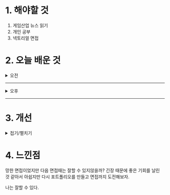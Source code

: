 
# 1. 해야할 것

1. 게임산업 뉴스 읽기 
2. 개인 공부  
3. 넥토리얼 면접



# 2. 오늘 배운 것

<details>
<summary>오전</summary>

## 면접장으로 이동
아침 일찍일어나서 ktx를 탔다./
서울과 가까워지니 눈이 너무 많이 와서 기차가 10분정도 정체되었다.

1분자기소개를 달달 외웠지만 실전에 약한 내가 과연 잘할수 있을지 모르겠다.

 
</details>

****

<details>
<summary>오후</summary>

## 면접
12시쯤에 도착해서 1층 로비에서 기다렸다.

자기소개가 입에 붙었지만 실전에서 시뮬레이션을 돌리니 심장이 빨리뛰어서 계속 기억이 날아갔다.

1시 40분쯤 채용담당자에게 카톡하여 도착소식을 알리고 올라갔다.

면접비를 받고 기다리는데 아 너무 어지러웠다.

준비했던 기본 개념과 한마디 같은 것들이 하나도 생각나지 않았다. 자기소개를 절었다고 생각하자마자 머릿속이 백지화되는 느낌이었다.

크게 기억나는건

### 1. 내가 어떻게 기획자의 길을 걷게되었는지

나는 내가 기획일을 하고싶어서 도전했던 일을 상세히 설명했다. 이건 있던일 그대로 말하면 되는 일이라 어려움이 없었다. 긴장이 말하면서 조금 풀렸다.

****
### 2. 오픈월드는 무엇인가? 정의하라

준비했던 답변을 하기만 하면 되는 질문이었지만 자기소개 때문일까? 답변이 전부 날아갔다.
****
### 3. 원신과 엘든링의 차이는?

이 역시 전투와 스토리를 구분해서 말하기만 하면 되는데 이미 머리속이 정지 상태였다.
****
### 4. 몰입감을 레벨디자인적으로 설명하라

다행히 머릿속이 조금씩 돌아가는 느낌이었다. 필사적으로 준비했던 답변을 떠올리려고 했지만 유려한 말이 나오기는커녕 단어가 틱틱 튀어나왔다. 그래도 좀 나은 말이 나와서 다행이었다. 앞에서 받은 질문들은 전부 망쳤지만 이건 그래도 살린게 아닐까?

나를 도와주고 긴장 풀어줄려고 노력하는게 보였지만 몇년만의 면접이라 정말 힘들었다.

취준기간이 더 길어질것같다.

하지만 다시 힘내서 가보자. 그래도 좋은 기회였다.
</details>

****


# 3. 개선


<details>
<summary>접기/펼치기</summary>


</details>



# 4. 느낀점
망한 면접이었지만 다음 면접때는 잘할 수 있지않을까?
긴장 때문에 좋은 기회를 날린 것 같아서 아쉽지만 다시 포트폴리오를 만들고 면접까지 도전해보자.

나는 잘할 수 있다.


